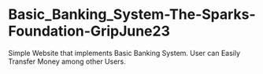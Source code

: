# Basic_Banking_System-The-Sparks-Foundation-GripJune23
Simple Website that implements Basic Banking System. User can Easily Transfer Money among other Users.
